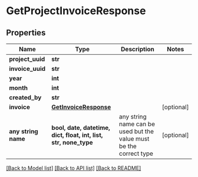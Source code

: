 # GetProjectInvoiceResponse


## Properties
Name | Type | Description | Notes
------------ | ------------- | ------------- | -------------
**project_uuid** | **str** |  | 
**invoice_uuid** | **str** |  | 
**year** | **int** |  | 
**month** | **int** |  | 
**created_by** | **str** |  | 
**invoice** | [**GetInvoiceResponse**](GetInvoiceResponse.md) |  | [optional] 
**any string name** | **bool, date, datetime, dict, float, int, list, str, none_type** | any string name can be used but the value must be the correct type | [optional]

[[Back to Model list]](../README.md#documentation-for-models) [[Back to API list]](../README.md#documentation-for-api-endpoints) [[Back to README]](../README.md)


